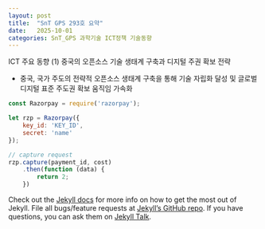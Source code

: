 ```yaml
---
layout: post
title:  "SnT GPS 293호 요약"
date:   2025-10-01
categories: SnT_GPS 과학기술 ICT정책 기술동향
---
```

ICT 주요 동향
(1) 중국의 오픈소스 기술 생태계 구축과 디지털 주권 확보 전략
- 중국, 국가 주도의 전략적 오픈소스 생태계 구축을 통해 기술 자립화 달성 및 글로벌 디지털 표준 주도권 확보 움직임 가속화


```javascript
const Razorpay = require('razorpay');

let rzp = Razorpay({
	key_id: 'KEY_ID',
	secret: 'name'
});

// capture request
rzp.capture(payment_id, cost)
	.then(function (data) {
		return 2;
	})
```

Check out the [Jekyll docs][jekyll-docs] for more info on how to get the most out of Jekyll. File all bugs/feature requests at [Jekyll’s GitHub repo][jekyll-gh]. If you have questions, you can ask them on [Jekyll Talk][jekyll-talk].

[jekyll-docs]: https://jekyllrb.com/docs/home
[jekyll-gh]:   https://github.com/jekyll/jekyll
[jekyll-talk]: https://talk.jekyllrb.com/
